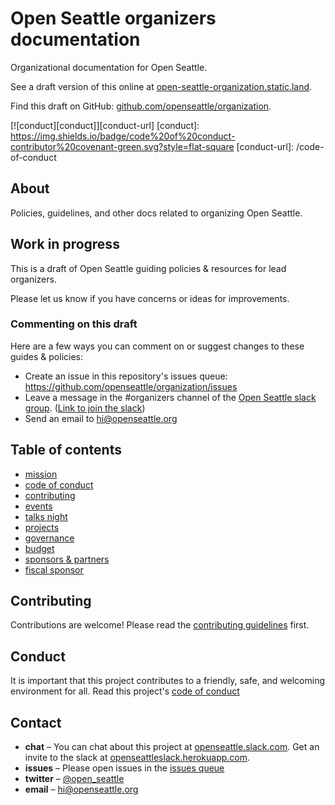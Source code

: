 # Open Seattle organizers documentation

Organizational documentation for Open Seattle.

See a draft version of this online at [open-seattle-organization.static.land](https://open-seattle-organization.static.land).

Find this draft on GitHub: [github.com/openseattle/organization](https://github.com/openseattle/organization).

[![conduct][conduct]][conduct-url]
[conduct]: https://img.shields.io/badge/code%20of%20conduct-contributor%20covenant-green.svg?style=flat-square
[conduct-url]: /code-of-conduct

## About

Policies, guidelines, and other docs related to organizing Open Seattle.

## Work in progress

This is a draft of Open Seattle guiding policies & resources for lead organizers.

Please let us know if you have concerns or ideas for improvements.

### Commenting on this draft

Here are a few ways you can comment on or suggest changes to these guides & policies:

- Create an issue in this repository's issues queue: https://github.com/openseattle/organization/issues
- Leave a message in the #organizers channel of the [Open Seattle slack group](https://openseattle.slack.com). ([Link to join the slack](https://openseattleslack.herokuapp.com))
- Send an email to hi@openseattle.org

## Table of contents

- [mission](/mission)
- [code of conduct](/code-of-conduct)
- [contributing](/contributing)
- [events](/events)
- [talks night](/talks-night)
- [projects](/projects)
- [governance](/governance)
- [budget](/budget)
- [sponsors & partners](/sponsors)
- [fiscal sponsor](/fiscal-sponsor)

## Contributing

Contributions are welcome! Please read the [contributing guidelines](/contributing) first.

## Conduct

It is important that this project contributes to a friendly, safe, and welcoming environment for all. Read this project's [code of conduct](/code-of-conduct)

## Contact

- **chat** – You can chat about this project at [openseattle.slack.com](https://openseattle.slack.com). Get an invite to the slack at [openseattleslack.herokuapp.com](https://openseattleslack.herokuapp.com).
- **issues** – Please open issues in the [issues queue](https://github.com/openseattle/organization/issues)
- **twitter** – [@open_seattle](https://twitter.com/open_seattle)
- **email** – hi@openseattle.org
